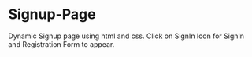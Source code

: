 # Signup-Page
Dynamic Signup page using html and css.
Click on SignIn Icon for SignIn and Registration Form to appear.
